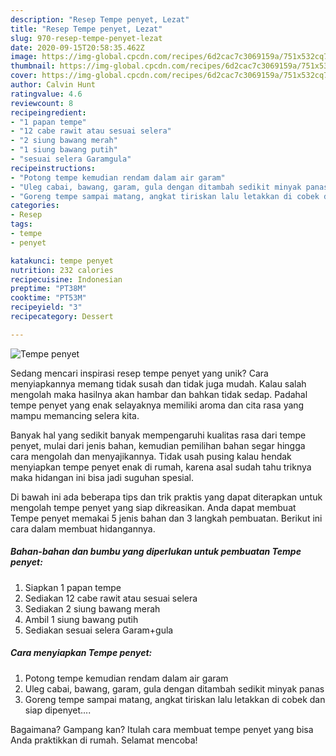 ```yaml
---
description: "Resep Tempe penyet, Lezat"
title: "Resep Tempe penyet, Lezat"
slug: 970-resep-tempe-penyet-lezat
date: 2020-09-15T20:58:35.462Z
image: https://img-global.cpcdn.com/recipes/6d2cac7c3069159a/751x532cq70/tempe-penyet-foto-resep-utama.jpg
thumbnail: https://img-global.cpcdn.com/recipes/6d2cac7c3069159a/751x532cq70/tempe-penyet-foto-resep-utama.jpg
cover: https://img-global.cpcdn.com/recipes/6d2cac7c3069159a/751x532cq70/tempe-penyet-foto-resep-utama.jpg
author: Calvin Hunt
ratingvalue: 4.6
reviewcount: 8
recipeingredient:
- "1 papan tempe"
- "12 cabe rawit atau sesuai selera"
- "2 siung bawang merah"
- "1 siung bawang putih"
- "sesuai selera Garamgula"
recipeinstructions:
- "Potong tempe kemudian rendam dalam air garam"
- "Uleg cabai, bawang, garam, gula dengan ditambah sedikit minyak panas"
- "Goreng tempe sampai matang, angkat tiriskan lalu letakkan di cobek dan siap dipenyet...."
categories:
- Resep
tags:
- tempe
- penyet

katakunci: tempe penyet 
nutrition: 232 calories
recipecuisine: Indonesian
preptime: "PT38M"
cooktime: "PT53M"
recipeyield: "3"
recipecategory: Dessert

---
```



![Tempe penyet](https://img-global.cpcdn.com/recipes/6d2cac7c3069159a/751x532cq70/tempe-penyet-foto-resep-utama.jpg)

Sedang mencari inspirasi resep tempe penyet yang unik? Cara menyiapkannya memang tidak susah dan tidak juga mudah. Kalau salah mengolah maka hasilnya akan hambar dan bahkan tidak sedap. Padahal tempe penyet yang enak selayaknya memiliki aroma dan cita rasa yang mampu memancing selera kita.



Banyak hal yang sedikit banyak mempengaruhi kualitas rasa dari tempe penyet, mulai dari jenis bahan, kemudian pemilihan bahan segar hingga cara mengolah dan menyajikannya. Tidak usah pusing kalau hendak menyiapkan tempe penyet enak di rumah, karena asal sudah tahu triknya maka hidangan ini bisa jadi suguhan spesial.


Di bawah ini ada beberapa tips dan trik praktis yang dapat diterapkan untuk mengolah tempe penyet yang siap dikreasikan. Anda dapat membuat Tempe penyet memakai 5 jenis bahan dan 3 langkah pembuatan. Berikut ini cara dalam membuat hidangannya.

<!--inarticleads1-->

##### Bahan-bahan dan bumbu yang diperlukan untuk pembuatan Tempe penyet:

1. Siapkan 1 papan tempe
1. Sediakan 12 cabe rawit atau sesuai selera
1. Sediakan 2 siung bawang merah
1. Ambil 1 siung bawang putih
1. Sediakan sesuai selera Garam+gula




<!--inarticleads2-->

##### Cara menyiapkan Tempe penyet:

1. Potong tempe kemudian rendam dalam air garam
1. Uleg cabai, bawang, garam, gula dengan ditambah sedikit minyak panas
1. Goreng tempe sampai matang, angkat tiriskan lalu letakkan di cobek dan siap dipenyet....




Bagaimana? Gampang kan? Itulah cara membuat tempe penyet yang bisa Anda praktikkan di rumah. Selamat mencoba!
